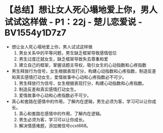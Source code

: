 # 【总结】想让女人死心塌地爱上你，男人试试这样做 - P1：22j - 楚儿恋爱说 - BV1554y1D7z7

-   想让女人死心塌地爱上你，男人试试这样做
    1.  男女关系中的平等问题，男生缺乏框架导致感情低位
    2.  男生过度迁就女生，缺乏框架导致失去尊重和爱
    3.  建立自己的框架，掌握话题主导权，吸引女生的心动指数和心疼指数
-   男生释放行为信号，女生根据表现打分，构建心动指数和心疼指数，制造反差和真实感情打动女生，爱情故事中心动和心疼指数必不可少。
    1.  男生释放行为信号，女生根据表现打分，构建心动指数和心疼指数。
    2.  制造反差和真实感情打动女生。
    3.  爱情故事中心动和心疼指数必不可少。
-   真心和套路在感情中的作用，了解内在逻辑，男生必须为客，学习可以让你成长。
    1.  真心和套路在感情中的作用，了解内在逻辑。
    2.  男生必须为客，学习可以让你成长。
    3.  解决情感难题，添加微信号ccxt668。